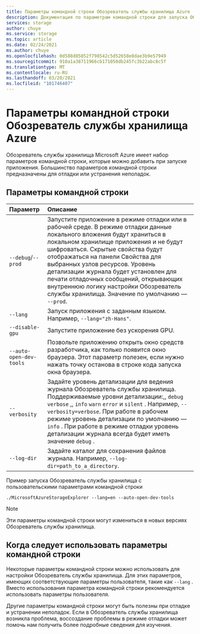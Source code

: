 ```yaml
---
title: Параметры командной строки Обозреватель службы хранилища Azure | Документация Майкрософт
description: Документация по параметрам командной строки для запуска Обозреватель службы хранилища Azure
services: storage
author: chuye
ms.service: storage
ms.topic: article
ms.date: 02/24/2021
ms.author: chuye
ms.openlocfilehash: 0d588d85852f798542c5d52658e8dae3b9e57949
ms.sourcegitcommit: 910a1a38711966cb171050db245fc3b22abc8c5f
ms.translationtype: MT
ms.contentlocale: ru-RU
ms.lasthandoff: 03/20/2021
ms.locfileid: "101746407"
---
```

# <a name="azure-storage-explorer-command-line-options"></a>Параметры командной строки Обозреватель службы хранилища Azure

Обозреватель службы хранилища Microsoft Azure имеет набор параметров командной строки, которые можно добавить при запуске приложения. Большинство параметров командной строки предназначены для отладки или устранения неполадок.

## <a name="command-line-options"></a>Параметры командной строки
Параметр  | Описание
:------- | :-----------
`--debug`/`--prod`  | Запустите приложение в режиме отладки или в рабочей среде. В режиме отладки данные локального вложения будут храниться в локальном хранилище приложения и не будут шифроваться. Скрытые свойства будут отображаться на панели Свойства для выбранных узлов ресурсов. Уровень детализации журнала будет установлен для печати отладочных сообщений, открывающих внутреннюю логику настройки Обозреватель службы хранилища. Значение по умолчанию — `--prod`.
`--lang`  | Запуск приложения с заданным языком. Например, `--lang="zh-Hans"`.
`--disable-gpu` | Запустите приложение без ускорения GPU.
`--auto-open-dev-tools` | Позвольте приложению открыть окно средств разработчика, как только появится окно браузера. Этот параметр полезен, если нужно нажать точку останова в строке кода запуска окна браузера.
`--verbosity` | Задайте уровень детализации для ведения журнала Обозреватель службы хранилища. Поддерживаемые уровни детализации:,, `debug` `verbose` ,, `info` `warn` `error` и `silent` . Например, `--verbosity=verbose`. При работе в рабочем режиме уровень детализации по умолчанию — `info` . При работе в режиме отладки уровень детализации журнала всегда будет иметь значение `debug` .
`--log-dir` | Задайте каталог для сохранения файлов журнала. Например, `--log-dir=path_to_a_directory`.

Пример запуска Обозреватель службы хранилища с пользовательскими параметрами командной строки

```shell
./MicrosoftAzureStorageExplorer --lang=en --auto-open-dev-tools
```

> [!NOTE]
> Эти параметры командной строки могут измениться в новых версиях Обозреватель службы хранилища.

## <a name="when-to-use-command-line-options"></a>Когда следует использовать параметры командной строки

Некоторые параметры командной строки можно использовать для настройки Обозреватель службы хранилища. Для этих параметров, имеющих соответствующие параметры пользователя, такие как `--lang` . Вместо использования параметра командной строки рекомендуется использовать параметры пользователя. 

Другие параметры командной строки могут быть полезны при отладке и устранении неполадок. Если в Обозреватель службы хранилища возникла проблема, воссоздание проблемы в режиме отладки может помочь нам получить более подробные сведения для изучения.